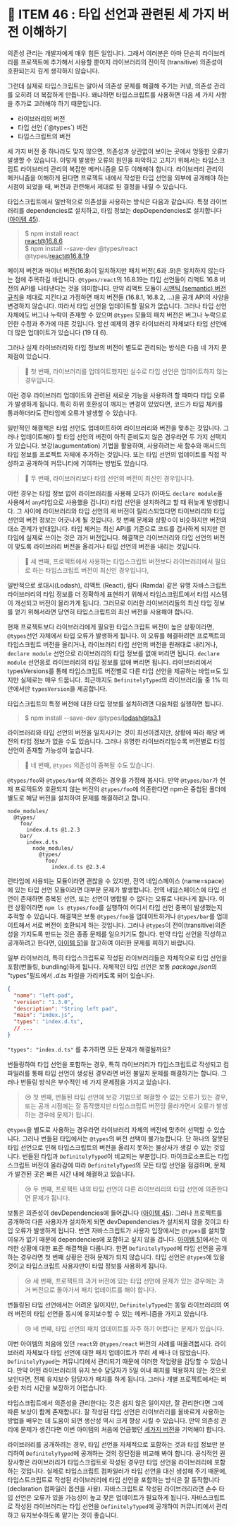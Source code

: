 # 🥰 ITEM 46 : 타입 선언과 관련된 세 가지 버전 이해하기

의존성 관리는 개발자에게 매우 힘든 일입니다.
그래서 여러분은 아마 단순히 라이브러리를 프로젝트에 추가해서 사용할 뿐이지 라이브러리의 전이적 (transitive) 의존성이 호환되는지 깊게 생각하지 않습니다.

그런데 실제로 타입스크립트는 알아서 의존성 문제를 해결해 주기는 커녕, 의존성 관리를 오히려 더 복잡하게 만듭니다.
왜냐하면 타입스크립트를 사용하면 다음 세 가지 사항을 추가로 고려해야 하기 때문입니다.

<div id="three_versions">
  <ul>
    <li> 라이브러리의 버전 </li>
     <li> 타입 선언 (`@types`) 버전 </li>
     <li> 타입스크립트의 버전</li>
  </ul>
</div>

세 가지 버전 중 하나라도 맞지 않으면, 의존성과 상관없이 보이는 곳에서 엉뚱한 오류가 발생할 수 있습니다.
이렇게 발생한 오류의 원인을 파악하고 고치기 위해서는 타입스크립트 라이브러리 관리의 복잡한 메커니즘을 모두 이해해야 합니다.
라이브러리 관리의 메커니즘을 이해하게 된다면 프로젝트 내에서 작성한 타입 선언을 외부에 공개해야 하는 시점이 되었을 때, 버전과 관련해서 제대로 된 결정을 내릴 수 있습니다.

타입스크립트에서 일반적으로 의존성을 사용하는 방식은 다음과 같습니다.
특정 라이브러리를 dependencies로 설치하고, 타입 정보는 depDependencies로 설치합니다 ([아이템 45](https://github.com/Pyotato/effective_typescript/blob/item45/README.md)). 

> $ npm install react <br/>
> react@16.8.6 <br/>
> $ npm install --save-dev @types/react <br/>
> @types/react@16.8.19

메이저 버전과 마이너 버전(16.8)이 일치하지만 패치 버전(.6과 .9)은 일치하지 않는다는 점에 주목하길 바랍니다.
`@types/react`의 16.8.19는 타입 선언들이 리액트 16.8 버전의 API를 나타낸다는 것을 의미합니다.
만약 리액트 모듈이 [시맨틱 (semantic) 버전 규칙](https://semver.org/lang/ko/)을 제대로 지킨다고 가정하면 패치 버전들 (16.8.1, 16.8.2, ...)을 공개 API의 사양을 변경하지 않습니다. 
따라서 타입 선언을 업데이트할 필요가 없습니다.
그러나 타입 선언 자체에도 버그나 누락이 존재할 수 있으며 `@types` 모듈의 패치 버전은 버그나 누락으로 인한 수정과 추가에 따른 것입니다. 
앞선 예제의 경우 라이브러리 자체보다 타입 선언에 더 많은 업데이트가 있습니다 (19 대 6).

그러나 실제 라이브러리와 타입 정보의 버전이 별도로 관리되는 방식은 다음 네 가지 문제점이 있습니다.

> 🫤 첫 번째, 라이브러리를 업데이트했지만 실수로 타입 선언은 업데이트하지 않는 경우입니다.

이런 경우 라이브러리 업데이트와 관련된 새로운 기능을 사용하려 할 때마다 타입 오류가 발생하게 됩니다. 특히 하위 호환성이 깨지는 변경이 있었다면, 코드가 타입 체커를 통과하더라도 런타임에 오류가 발생할 수 있습니다.

일반적인 해결책은 타입 선언도 업데이트하여 라이브러리와 버전을 맞추는 것입니다.
그러나 업데이트해야 할 타입 선언의 버전이 아직 준비도지 않은 경우라면 두 가지 선택지가 있습니다.
보강(augumentation) 기법을 활용하여, 사용하려는 새 함수와 매서드의 타입 정보를 프로젝트 자체에 추가하는 것입니다.
또는 타입 선언의 업데이트를 직접 작성하고 공개하여 커뮤니티에 기여하는 방법도 있습니다.

> 🫤 두 번째, 라이브러리보다 타입 선언의 버전이 최신인 경우입니다.

이런 경우는 타입 정보 없이 라이브러리를 사용해 오다가 (아마도 `declare module`을 사용해서 `any`타입으로 사용했을 겁니다) 타입 선언을 설치하려고 할 때 뒤늦게 발생합니다. 
그 사이에 라이브러리와 타입 선언의 새 버전이 릴리스되었다면 타이브러리와 타입 선언의 버전 정보는 어긋나게 될 것입니다.
첫 번째 문제와 상황ㅇ이 비슷하지만 버전의 대소 관계가 반대입니다. 
타입 체커는 최신 API를 기준으로 코드를 검사하게 되지만 런타임에 실제로 쓰이는 것은 과거 버전입니다. 
해결책은 라이브러리와 타입 선언의 버전이 맞도록 라이브러리 버전을 올리거나 타입 선언의 버전을 내리는 것입니다. 

> 🫤 세 번째, 프로젝트에서 사용하는 타입스크립트 버전보다 라이브러리에서 필요로 하는 타입스크립트 버전이 최신인 경우입니다,

일반적으로 로대시(Lodash), 리액트 (React), 람다 (Ramda) 같은 유명 자바스크립트 라이브러리의 타입 정보를 더 정확하게 표현하기 위해서 타입스크립트에서 타입 시스템이 개선되고 버전이 올라가게 됩니다.
그러므로 이러한 라이브러리들의 최신 타입 정보를 얻기 위해서라면 당연히 타입스크립트의 최신 버전을 사용해야 합니다.

현재 프로젝트보다 라이브러리에게 필요한 타입스크립트 버전이 높은 상황이라면, `@types`선언 자체에서 타입 오류가 발생하게 됩니다.
이 오류를 해결하려면 프로젝트의 타입스크립트 버전을 올리거나, 라이브러리 타입 선언의 버전을 원래대로 내리거나, `declare module` 선언으로 라이브러리의 타입 정보를 없애 버리면 됩니다.
`declare module` 선언응로 라이브러리의 타입 정보를 없애 버리면 됩니다.
라이브러리에서 typesVersions를 통해 타입스크립트 버전별로 다른 타입 선언을 제공하는 바업ㅂ도 있지만 실제로는 매우 드뭅니다. 
최근까지도 `DefinitelyTyped`의 라이브러리들 중 1% 미만에서만 `typesVersion`을 제공합니다.

타입스크립트의 특정 버전에 대한 타입 정보를 설치하려면 다음처럼 실행하면 됩니다. 

> $ npm install --save-dev @types/lodash@ts3.1

라이브러리와 타입 선언의 버전을 일치시키는 것이 최선이겠지만, 상황에 따라 해당 버전의 타입 정보가 없을 수도 있습니다.
그러나 유명한 라이브러리일수록 버전별로 타입 선언이 존재할 가능성이 높습니다.

> 🫤 네 번째, `@types` 의존성이 중복될 수도 있습니다.

`@types/foo`와 `@types/bar`에 의존하는 경우를 가정해 봅시다.
만약 `@types/bar`가 현재 프로젝트와 호환되지 않는 버전의 `@types/foo`에 의존한다면 npm은 중첩된 폴더에 별도로 해당 버전을 설치하여 문제를 해결하려고 합니다.

```
node_modules/
  @types/
    foo/
      index.d.ts @1.2.3
    bar/
      index.d.ts
        node_modules/
          @types/
            foo/
              index.d.ts @2.3.4
```

런타임에 사용되는 모듈이라면 괜찮을 수 있지만, 전역 네임스페이스 (name=space)에 있는 타입 선언 모듈이라면 대부분 문제가 발생합니다.
전역 네임스페이스에 타입 선언이 존재하면 중복된 선언, 또는 선언이 병합될 수 없다는 오류로 나타나게 됩니다.
이런 상황이라면 `npm ls @types/foo`를 실행하여 어디서 타입 선언 중복이 발생했는지 추적할 수 있습니다.
해결책은 보통 `@types/foo`을 업데이트하거나 `@types/bar`를 업데이트해서 서로 버전이 호환되게 하는 것입니다.
그러나 `@types`이 전이(transitive)의존성을 가지도록 만드는 것은 종종 문제를 일으키기도 합니다.
만약 타입 선언을 작성하고 공개하려고 한다면, [아이템 51](https://github.com/Pyotato/effective_typescript/blob/item51/README.md)을 참고하여 이러한 문제를 피하기 바랍니다.

일부 라이브러리, 특히 타입스크립트로 작성된 라이브러리들은 자체적으로 타입 선언을 포함(번들링, bundling)하게 됩니다.
자체적인 타입 선언은 보통 <i>package.json</i>의 "types"필드에서 <i>.d.ts</i> 파일을 가리키도록 되어 있습니다.

```json
{
  "name": "left-pad",
  "version": "1.3.0",
  "description": "String left pad",
  "main": "index.js",
  "types": "index.d.ts",
  // ...
}
```

`"types": "index.d.ts"` 를 추가하면 모든 문제가 해결될까요? 

번들링하여 타입 선언을 포함하는 경우, 특히 라이브러리가 타입스크립트로 작성되고 컴파일러를 통해 타입 선언이 생성된 경우라면 버전 불일치 문제를 해결하기는 합니다.
그러나 번들링 방식은 부수적인 네 가지 문제점을 가지고 있습니다.

> 😢 첫 번째, 번들된 타입 선언에 보강 기법으로 해결할 수 없는 오류가 있는 경우, 또는 공개 시점에는 잘 동작헀지만 타입스크립트 버전잉 올라가면서 오류가 발생하는 경우에 문제가 됩니다.

`@types`을 별도로 사용하는 경우라면 라이브러리 자체의 버전에 맞추어 선택할 수 있습니다.
그러나 번들된 타입에서는 `@types`의 버전 선택이 불가능합니다.
단 하나의 잘못된 타입 선언으로 인해 타입스크립트의 버전을 올리지 못하는 불상사가 생길 수 있는 것입니다.
번들된 타입과 `DefinitelyTyped`이 비교되는 부분입니다.
마이크로소프트는 타입스크립트 버전이 올라감에 따라 `DefinitelyTyped`의 모든 타입 선언을 점검하며, 문제가 발견된 곳은 빠른 시간 내에 해결하고 있습니다.

> 😢 두 번쨰, 프로젝트 내의 타입 선언이 다른 라이브러리의 타입 선언에 의존한다면 문제가 됩니다.

보통은 의존성이 devDependencies에 들어갑니다 ([아이템 45](https://github.com/Pyotato/effective_typescript/blob/item45/README.md)).
그러나 프로젝트를 공개하여 다른 사용자가 설치하게 되면 devDependencies가 설치되지 않을 것이고 타입 오류가 발생하게 됩니다.
반면 자바스크립트가 사용자 입장에서는 `@types`를 설치할 이유가 없기 때문에 dependencies에 포함하고 싶지 않을 겁니다. 
[아이템 51](https://github.com/Pyotato/effective_typescript/blob/item51/README.md)에서는 이러한 상황에 대한 표준 해결책을 다룹니다.
한편 `DefinitelyTyped`에 타입 선언을 공개하는 경우라면 첫 번째 상황은 전혀 문제가 되지 않습니다.
타입 선언은 `@types`에 있을 것이고 타입스크립트 사용자만이 타입 정보를 사용하게 됩니다.

> 😢 세 번째, 프로젝트의 과거 버전에 있는 타입 선언에 문제가 있는 경우에는 과거 버전으로 돌아가서 패치 업데이트를 해야 합니다.

번들링된 타입 선언에서는 어려운 일이지만, `DefinitelyTyped`는 동일 라이브러리의 여러 버전의 타입 선언을 동시에 유지보수할 수 있는 메커니즘을 가지고 있습니다.  

> 😢 네 번쨰, 타입 선언의 패치 업데이트를 자주 하기 어렵다는 문제가 있습니다.

이번 아이템의 처음에 있던 `react`와 `@types/react` 버전의 사례를 떠올려봅시다.
라이브러리 자체보다 타입 선언에 대한 패치 업데이트가 무려 세 배나 더 많았습니다. 
`DefinitelyTyped`는 커뮤니티에서 관리되기 때문에 이러한 작업량을 감당할 수 있습니다.
만약 어떤 라이브러리의 유지 보수 담당자가 5일 이내 패치를 적용하지 않는 것으로 보인다면, 전체 유지보수 담당자가 패치를 하게 됩니다.
그러나 개별 프로젝트에서는 비슷한 처리 시간을 보장하기 어렵습니다.

타입스크립트에서 의존성을 관리한다는 것은 쉽지 않은 일이지만, 잘 관리한다면 그에 따른 보상이 함께 존재합니다.
잘 작성된 타입 선언은 라이브러리를 올바르게 사용하는 방법을 배우는 데 도움이 되면 생산성 역시 크게 향상 시킬 수 있습니다.
만약 의존성 관리에 문제가 생긴다면 이번 아이템의 처음에 언급했던 [세가지 버전](https://github.com/Pyotato/effective_typescript/blob/item46/README.md#three_versions)을 기억해야 합니다.

라이브러리를 공개하려는 경우, 타입 선언을 자체적으로 포함하는 것과 타입 정보만 분리하여 `DefinitelyTyped`에 공개하는 것의 장단점을 비교해 봐야 합니다.
공식적인 권장사항은 라이브러리가 타입스크립트로 작성된 경우만 타입 선언을 라이브러리에 포함하는 것입니다.
실제로 타입스크립트 컴파일러가 타입 선언을 대신 생성해 주기 때문에, 타입스트크립트로 작성된 라이브러리에 타입 선언을 포함하는 방식은 잘 동작합니다 (declaration 컴파일러 옵션을 사용).
자바스크립트로 작성된 라이브러리라면 손수 타입 선언은 오류가 있을 가능성이 높고 잦은 업데이트가 필요하게 됩니다.
자바스크립트로 작성된 라이브러리는 타입 선언을 `DefinitelyTyped`에 공개하여 커뮤니티에서 관리하고 유지보수하도록 맡기는 것이 좋습니다.
